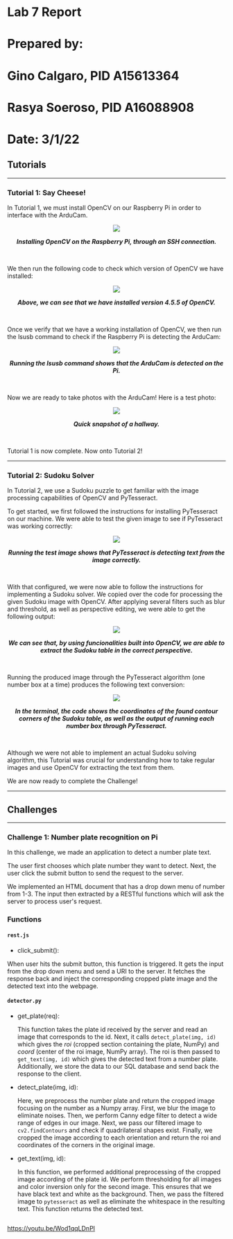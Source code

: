 # Lab 7 Report

# Prepared by: 
# Gino Calgaro, PID A15613364
# Rasya Soeroso, PID A16088908

# Date: 3/1/22

## Tutorials

<hr>

### Tutorial 1: Say Cheese!
    
In Tutorial 1, we must install OpenCV on our Raspberry Pi in order to interface with the ArduCam.

<p align="center">
  <img src="https://github.com/rsoeroso/ECE140A/blob/main/Lab7/screenshots/tut1/cvinstall.png?raw=true" />
</p>

<p align="center"> <b><i>Installing OpenCV on the Raspberry Pi, through an SSH connection.</i></b> </p>

<br>

We then run the following code to check which version of OpenCV we have installed:

<p align="center">
  <img src="https://github.com/rsoeroso/ECE140A/blob/main/Lab7/screenshots/tut1/cvversion.png?raw=true" />
</p>

<p align="center"> <b><i>Above, we can see that we have installed version 4.5.5 of OpenCV.</i></b> </p>

<br>

Once we verify that we have a working installation of OpenCV, we then run the lsusb command to check if the Raspberry Pi is detecting the ArduCam:

<p align="center">
  <img src="https://github.com/rsoeroso/ECE140A/blob/main/Lab7/screenshots/tut1/lsusb.png?raw=true" />
</p>

<p align="center"> <b><i>Running the lsusb command shows that the ArduCam is detected on the Pi.</i></b> </p>

<br>

Now we are ready to take photos with the ArduCam! Here is a test photo:

<p align="center">
  <img src="https://github.com/rsoeroso/ECE140A/blob/main/Lab7/screenshots/tut1/test.jpg?raw=true" />
</p>

<p align="center"> <b><i>Quick snapshot of a hallway.</i></b> </p>

<br>

Tutorial 1 is now complete. Now onto Tutorial 2!

<hr>

### Tutorial 2: Sudoku Solver

In Tutorial 2, we use a Sudoku puzzle to get familiar with the image processing capabilities of OpenCV and PyTesseract.

To get started, we first followed the instructions for installing PyTesseract on our machine. We were able to test the given image to see if PyTesseract was working correctly:

<p align="center">
  <img src="https://github.com/rsoeroso/ECE140A/blob/main/Lab7/screenshots/tut2/tess.png?raw=true" />
</p>

<p align="center"> <b><i>Running the test image shows that PyTesseract is detecting text from the image correctly.</i></b> </p>

<br>

With that configured, we were now able to follow the instructions for implementing a Sudoku solver. We copied over the code for processing the given Sudoku image with OpenCV. After applying several filters such as blur and threshold, as well as perspective editing, we were able to get the following output:

<p align="center">
  <img src="https://github.com/rsoeroso/ECE140A/blob/main/Lab7/screenshots/tut2/result.png?raw=true" />
</p>

<p align="center"> <b><i>We can see that, by using funcionalities built into OpenCV, we are able to extract the Sudoku table in the correct perspective.</i></b> </p>

<br>

Running the produced image through the PyTesseract algorithm (one number box at a time) produces the following text conversion:

<p align="center">
  <img src="https://github.com/rsoeroso/ECE140A/blob/main/Lab7/screenshots/tut2/sudoku.png?raw=true" />
</p>

<p align="center"> <b><i>In the terminal, the code shows the coordinates of the found contour corners of the Sudoku table, as well as the output of running each number box through PyTesseract.</i></b> </p>

<br>

Although we were not able to implement an actual Sudoku solving algorithm, this Tutorial was crucial for understanding how to take regular images and use OpenCV for extracting the text from them.

We are now ready to complete the Challenge!

<hr>

## Challenges

<hr>

### Challenge 1: Number plate recognition on Pi

In this challenge, we made an application to detect a number plate text. 

The user first chooses which plate number they want to detect. Next, the user click the submit button to send the request to the server. 

We implemented an HTML document that has a drop down menu of number from 1-3. The input then extracted by a RESTful functions which will ask the server to process user's request.

### Functions

#### ```rest.js```

- click_submit():

When user hits the submit button, this function is triggered. It gets the input from the drop down menu and send a URI to the server. It fetches the response back and inject the corresponding cropped plate image and the detected text into the webpage. 

#### ```detector.py```

- get_plate(req):

  This function takes the plate id received by the server and read an image that corresponds to the id. Next, it calls ```detect_plate(img, id)``` which gives the _roi_ (cropped section containing the plate, NumPy) and _coord_ (center of the roi image, NumPy array). The roi is then passed to ```get_text(img, id)``` which gives the detected text from a number plate. Additionally, we store the data to our SQL database and send back the response to the client. 

- detect_plate(img, id):

  Here, we preprocess the number plate and return the cropped image focusing on the number as a Numpy array. First, we blur the image to eliminate noises. Then, we perform Canny edge filter to detect a wide range of edges in our image. Next, we pass our filtered image to ```cv2.findContours``` and check if quadrilateral shapes exist. Finally, we cropped the image according to each orientation and return the roi and coordinates of the corners in the original image. 

- get_text(img, id):

  In this function, we performed additional preprocessing of the cropped image according of the plate id. We perform thresholding for all images and color inversion only for the second image. This ensures that we have black text and white as the background. Then, we pass the filtered image to ```pytesseract``` as well as eliminate the whitespace in the resulting text. This function returns the detected text.
  
<p align="center">
  <img src="" />
</p>

<p align="center"> <b><i></i></b> </p>

https://youtu.be/Wod1qqLDnPI